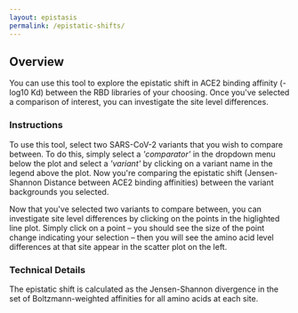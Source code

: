 ```yaml
---
layout: epistasis
permalink: /epistatic-shifts/
---
```


## Overview 

You can use this tool to explore the epistatic shift in ACE2 binding affinity (-log10 Kd) between the RBD libraries of your choosing. Once you've selected a comparison of interest, you can investigate the site level differences. 

### Instructions

To use this tool, select two SARS-CoV-2 variants that you wish to compare between. To do this, simply select a *'comparator'* in the dropdown menu below the plot and select a *'variant'* by clicking on a variant name in the legend above the plot. Now you're comparing the epistatic shift (Jensen-Shannon Distance between ACE2 binding affinities) between the variant backgrounds you selected. 

Now that you've selected two variants to compare between, you can investigate site level differences by clicking on the points in the higlighted line plot. Simply click on a point – you should see the size of the point change indicating your selection – then you will see the amino acid level differences at that site appear in the scatter plot on the left. 

### Technical Details

The epistatic shift is calculated as the Jensen-Shannon divergence in the set of Boltzmann-weighted affinities for all amino acids at each site.